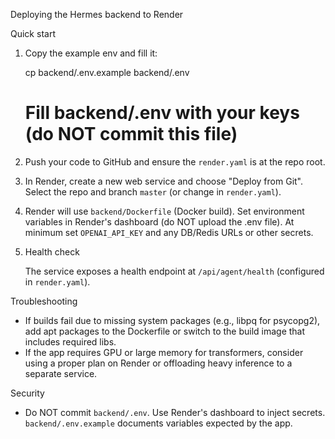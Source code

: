 Deploying the Hermes backend to Render

Quick start

1. Copy the example env and fill it:

   cp backend/.env.example backend/.env
   # Fill backend/.env with your keys (do NOT commit this file)

2. Push your code to GitHub and ensure the `render.yaml` is at the repo root.

3. In Render, create a new web service and choose "Deploy from Git". Select the repo and branch `master` (or change in `render.yaml`).

4. Render will use `backend/Dockerfile` (Docker build). Set environment variables in Render's dashboard (do NOT upload the .env file). At minimum set `OPENAI_API_KEY` and any DB/Redis URLs or other secrets.

5. Health check

   The service exposes a health endpoint at `/api/agent/health` (configured in `render.yaml`).

Troubleshooting

- If builds fail due to missing system packages (e.g., libpq for psycopg2), add apt packages to the Dockerfile or switch to the build image that includes required libs.
- If the app requires GPU or large memory for transformers, consider using a proper plan on Render or offloading heavy inference to a separate service.

Security

- Do NOT commit `backend/.env`. Use Render's dashboard to inject secrets. `backend/.env.example` documents variables expected by the app.

